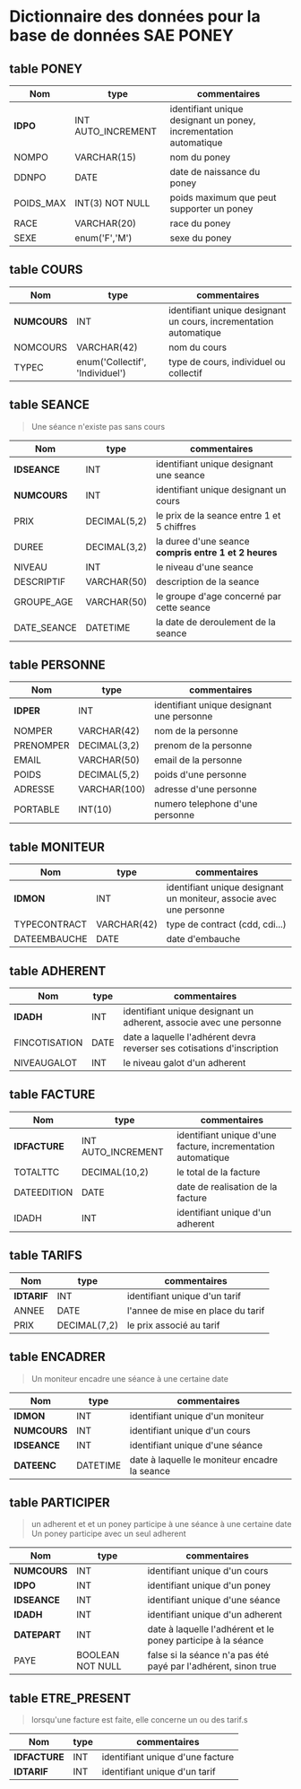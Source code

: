 # Dictionnaire des données pour la base de données SAE PONEY


## table PONEY
|  Nom | type  |  commentaires | 
|-------|---------|-----------|
| __IDPO__    |  INT AUTO_INCREMENT  | identifiant unique designant un poney, incrementation automatique |
| NOMPO | VARCHAR(15) | nom du poney |
| DDNPO | DATE | date de naissance du poney |
| POIDS_MAX | INT(3) NOT NULL | poids maximum que peut supporter un poney |
| RACE | VARCHAR(20) | race du poney |
| SEXE | enum('F','M') | sexe du poney |


## table COURS
|  Nom | type  |  commentaires | 
|-------|---------|-----------|
| __NUMCOURS__    |  INT  | identifiant unique designant un cours, incrementation automatique |
| NOMCOURS | VARCHAR(42) | nom du cours |
| TYPEC | enum('Collectif', 'Individuel') | type de cours, individuel ou collectif |

## table SEANCE
> Une séance n'existe pas sans cours

|  Nom | type  |  commentaires | 
|-------|---------|-----------|
| __IDSEANCE__ | INT | identifiant unique designant une seance |
| __NUMCOURS__ | INT | identifiant unique designant un cours  |
| PRIX | DECIMAL(5,2) | le prix de la seance entre 1 et 5 chiffres |
| DUREE | DECIMAL(3,2) | la duree d'une seance **compris entre 1 et 2 heures** |
| NIVEAU | INT | le niveau d'une seance |
| DESCRIPTIF | VARCHAR(50) | description de la seance |
| GROUPE_AGE | VARCHAR(50) | le groupe d'age concerné par cette seance |
| DATE_SEANCE | DATETIME | la date de deroulement de la seance |


## table PERSONNE
|  Nom | type  |  commentaires | 
|-------|---------|-----------|
| __IDPER__    |  INT  | identifiant unique designant une personne |
| NOMPER | VARCHAR(42) | nom de la personne |
| PRENOMPER | DECIMAL(3,2) | prenom de la personne |
| EMAIL | VARCHAR(50) | email de la personne |
| POIDS | DECIMAL(5,2) | poids d'une personne |
| ADRESSE | VARCHAR(100) | adresse d'une personne |
| PORTABLE | INT(10) | numero telephone d'une personne |

## table MONITEUR 
|  Nom | type  |  commentaires | 
|-------|---------|-----------|
| __IDMON__    |  INT  | identifiant unique designant un moniteur, associe avec une personne |
| TYPECONTRACT | VARCHAR(42) | type de contract (cdd, cdi...) |
| DATEEMBAUCHE | DATE | date d'embauche |

## table ADHERENT 
|  Nom | type  |  commentaires | 
|-------|---------|-----------|
| __IDADH__    |  INT  | identifiant unique designant un adherent, associe avec une personne |
| FINCOTISATION | DATE | date a laquelle l'adhérent devra reverser ses cotisations d'inscription |
| NIVEAUGALOT | INT | le niveau galot d'un adherent |

## table FACTURE
|  Nom | type  |  commentaires | 
|-------|---------|-----------|
| __IDFACTURE__ | INT AUTO_INCREMENT | identifiant unique d'une facture, incrementation automatique |
| TOTALTTC | DECIMAL(10,2) | le total de la facture |
| DATEEDITION | DATE | date de realisation de la facture |
| IDADH | INT | identifiant unique d'un adherent |

## table TARIFS 
|  Nom | type  |  commentaires | 
|-------|---------|-----------|
| __IDTARIF__ | INT | identifiant unique d'un tarif |
| ANNEE | DATE | l'annee de mise en place du tarif |
| PRIX | DECIMAL(7,2) | le prix associé au tarif |


## table ENCADRER
> Un moniteur encadre une séance à une certaine date

|  Nom | type  |  commentaires | 
|-------|---------|-----------|
| __IDMON__ | INT | identifiant unique d'un moniteur |
| __NUMCOURS__ | INT | identifiant unique d'un cours |
| __IDSEANCE__ | INT | identifiant unique d'une séance |
| __DATEENC__ | DATETIME | date à laquelle le moniteur encadre la seance |

## table PARTICIPER
> un adherent et et un poney participe à une séance à une certaine date
> Un poney participe avec un seul adherent

|  Nom | type  |  commentaires | 
|-------|---------|-----------|
| __NUMCOURS__ | INT | identifiant unique d'un cours |
| __IDPO__ | INT | identifiant unique d'un poney |
| __IDSEANCE__ | INT | identifiant unique d'une séance |
| __IDADH__ | INT | identifiant unique d'un adherent |
| __DATEPART__ | INT | date à laquelle l'adhérent et le poney participe à la séance |
| PAYE | BOOLEAN NOT NULL | false si la séance n'a pas été payé par l'adhérent, sinon true |

## table ETRE_PRESENT
> lorsqu'une facture est faite, elle concerne un ou des tarif.s

|  Nom | type  |  commentaires | 
|-------|---------|-----------|
| __IDFACTURE__ | INT | identifiant unique d'une facture |
| __IDTARIF__ | INT | identifiant unique d'un tarif |











